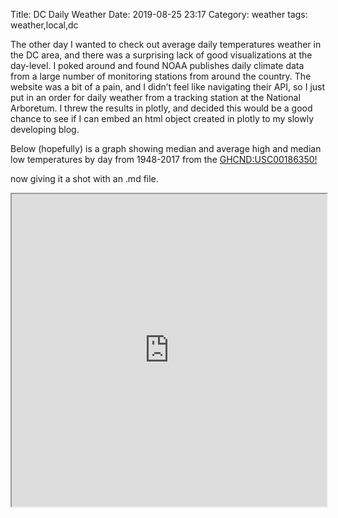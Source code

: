 Title: DC Daily Weather
Date: 2019-08-25 23:17
Category: weather
tags: weather,local,dc



The other day I wanted to check out average daily temperatures weather in the DC area, and there was a surprising lack of good visualizations at the day-level. I poked around and found NOAA publishes daily climate data from a large number of monitoring stations from around the country. The website was a bit of a pain, and I didn’t feel like navigating their API, so I just put in an order for daily weather from a tracking station at the National Arboretum. I threw the results in plotly, and decided this would be a good chance to see if I can embed an html object created in plotly to my slowly developing blog. 

Below (hopefully) is a graph showing median and average high and median low temperatures by day from 1948-2017 from the [GHCND:USC00186350!](https://www.ncdc.noaa.gov/cdo-web/datasets/NORMAL_ANN/stations/GHCND:USC00186350/detail)

now giving it a shot with an .md file. 

<iframe src="https://accraft.github.io/embedded/Median Temp By Day.html" style="width: 100%; height: 500px"></iframe>
